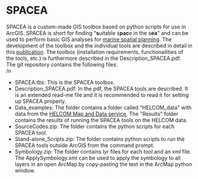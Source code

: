 # SPACEA
SPACEA is a custom-made GIS toolbox based on python scripts for use in ArcGIS. SPACEA is short for finding "<b>s</b>uitable s<b>pac</b>e in the s<b>ea</b>" and can be used to perform basic GIS analyses for <a href="https://marinebiodiversitymatrix.org/wiki/Marine_spatial_planning_definition">marine spatial planning</a>. The development of the toolbox and the individual tools are described in detail in this <a href="https://link.springer.com/chapter/10.1007/978-3-030-58811-3_28">publication</a>. The toolbox (installation requirements, functionailities of the tools, etc.) is furthermore described in the Description_SPACEA.pdf.<br> 
The git repository contains the following files:<br>/n
<ul><li>SPACEA.tbx: This is the SPACEA toolbox.</li>
<li>Description_SPACEA.pdf: In the pdf, the SPACEA tools are described. It is an extended read-me file and it is recommended to read it for setting up SPACEA properly.
<li>Data_examples: The folder contains a folder called "HELCOM_data" with data from the <a href="https://maps.helcom.fi/website/mapservice/">HELCOM Map and Data service</a>. The "Results" folder contains the results of running the SPACEA tools on the HELCOM data.
<li>SourceCodes.zip: The folder contains the python scripts for each SPACEA tool.
<li>Stand-alone_Scripts.zip: The folder contains python scripts to run the SPACEA tools outside ArcGIS from the command prompt.
<li>Symbology.zip: The folder contains lyr files for each tool and an xml file. The ApplySymbology.xml can be used to apply the symbology to all layers in an open ArcMap by copy-pasting the text in the ArcMap python window.</li><ul/>
